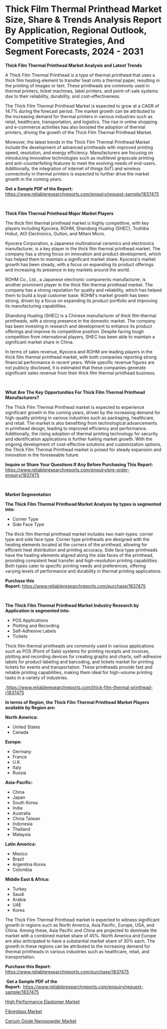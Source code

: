 <p><h1>Thick Film Thermal Printhead Market Size, Share & Trends Analysis Report By Application, Regional Outlook, Competitive Strategies, And Segment Forecasts, 2024 - 2031</h1></p><p><strong>Thick Film Thermal Printhead Market Analysis and Latest Trends</strong></p>
<p><p>A Thick Film Thermal Printhead is a type of thermal printhead that uses a thick film heating element to transfer heat onto a thermal paper, resulting in the printing of images or text. These printheads are commonly used in thermal printers, ticket machines, label printers, and point-of-sale systems due to their reliability, durability, and cost-effectiveness.</p><p>The Thick Film Thermal Printhead Market is expected to grow at a CAGR of 14.7% during the forecast period. The market growth can be attributed to the increasing demand for thermal printers in various industries such as retail, healthcare, transportation, and logistics. The rise in online shopping and e-commerce activities has also boosted the adoption of thermal printers, driving the growth of the Thick Film Thermal Printhead Market.</p><p>Moreover, the latest trends in the Thick Film Thermal Printhead Market include the development of advanced printheads with improved printing speed, resolution, and energy efficiency. Manufacturers are focusing on introducing innovative technologies such as multilevel grayscale printing and anti-counterfeiting features to meet the evolving needs of end-users. Additionally, the integration of internet of things (IoT) and wireless connectivity in thermal printers is expected to further drive the market growth in the coming years.</p></p>
<p><strong>Get a Sample PDF of the Report:&nbsp;</strong> <a href="https://www.reliableresearchreports.com/enquiry/request-sample/1837475">https://www.reliableresearchreports.com/enquiry/request-sample/1837475</a></p>
<p>&nbsp;</p>
<p><strong>Thick Film Thermal Printhead Major Market Players</strong></p>
<p><p>The thick film thermal printhead market is highly competitive, with key players including Kyocera, ROHM, Shandong Hualing (SHEC), Toshiba Hokut, AOI Electronics, Gulton, and Mitani Micro. </p><p>Kyocera Corporation, a Japanese multinational ceramics and electronics manufacturer, is a key player in the thick film thermal printhead market. The company has a strong focus on innovation and product development, which has helped them to maintain a significant market share. Kyocera's market growth has been steady, with a focus on expanding its product offerings and increasing its presence in key markets around the world.</p><p>ROHM Co., Ltd., a Japanese electronic components manufacturer, is another prominent player in the thick film thermal printhead market. The company has a strong reputation for quality and reliability, which has helped them to build a loyal customer base. ROHM's market growth has been strong, driven by a focus on expanding its product portfolio and improving its manufacturing capabilities.</p><p>Shandong Hualing (SHEC) is a Chinese manufacturer of thick film thermal printheads, with a strong presence in the domestic market. The company has been investing in research and development to enhance its product offerings and improve its competitive position. Despite facing tough competition from international players, SHEC has been able to maintain a significant market share in China.</p><p>In terms of sales revenue, Kyocera and ROHM are leading players in the thick film thermal printhead market, with both companies reporting strong financial performance in recent years. While specific revenue figures are not publicly disclosed, it is estimated that these companies generate significant sales revenue from their thick film thermal printhead business.</p></p>
<p>&nbsp;</p>
<p><strong>What Are The Key Opportunities For Thick Film Thermal Printhead Manufacturers?</strong></p>
<p><p>The Thick Film Thermal Printhead market is expected to experience significant growth in the coming years, driven by the increasing demand for high-quality printing in various industries such as packaging, healthcare, and retail. The market is also benefiting from technological advancements in printhead design, leading to improved efficiency and performance. Additionally, the rising adoption of thermal printing technology for security and identification applications is further fueling market growth. With the ongoing development of cost-effective solutions and customization options, the Thick Film Thermal Printhead market is poised for steady expansion and innovation in the foreseeable future.</p></p>
<p><strong>Inquire or Share Your Questions If Any Before Purchasing This Report:</strong> <a href="https://www.reliableresearchreports.com/enquiry/pre-order-enquiry/1837475">https://www.reliableresearchreports.com/enquiry/pre-order-enquiry/1837475</a></p>
<p>&nbsp;</p>
<p><strong>Market Segmentation</strong></p>
<p><strong>The Thick Film Thermal Printhead Market Analysis by types is segmented into:</strong></p>
<p><ul><li>Corner Type</li><li>Side Face Type</li></ul></p>
<p><p>The thick film thermal printhead market includes two main types: corner type and side face type. Corner type printheads are designed with the heating elements located at the corners of the printhead, allowing for efficient heat distribution and printing accuracy. Side face type printheads have the heating elements aligned along the side faces of the printhead, providing consistent heat transfer and high-resolution printing capabilities. Both types cater to specific printing needs and preferences, offering varying levels of performance and durability in thermal printing applications.</p></p>
<p><strong>Purchase this Report:&nbsp;</strong><a href="https://www.reliableresearchreports.com/purchase/1837475">https://www.reliableresearchreports.com/purchase/1837475</a></p>
<p>&nbsp;</p>
<p><strong>The Thick Film Thermal Printhead Market Industry Research by Application is segmented into:</strong></p>
<p><ul><li>POS Applications</li><li>Plotting and Recording</li><li>Self-Adhesive Labels</li><li>Tickets</li></ul></p>
<p><p>Thick film thermal printheads are commonly used in various applications such as POS (Point of Sale) systems for printing receipts and invoices, plotting and recording devices for creating graphs and charts, self-adhesive labels for product labeling and barcoding, and tickets market for printing tickets for events and transportation. These printheads provide fast and reliable printing capabilities, making them ideal for high-volume printing tasks in a variety of industries.</p></p>
<p><a href="https://www.reliableresearchreports.com/thick-film-thermal-printhead-r1837475">&nbsp;https://www.reliableresearchreports.com/thick-film-thermal-printhead-r1837475</a></p>
<p><strong>In terms of Region, the Thick Film Thermal Printhead Market Players available by Region are:</strong></p>
<p>
    <p> <strong> North America: </strong>
        <ul>
            <li>United States</li>
            <li>Canada</li>
        </ul>
        </p> 
    <p> <strong> Europe: </strong>
        <ul>
            <li>Germany</li>
            <li>France</li>
            <li>U.K.</li>
            <li>Italy</li>
            <li>Russia</li>
        </ul>
        </p> 
    <p> <strong> Asia-Pacific: </strong>
        <ul>
            <li>China</li>
            <li>Japan</li>
            <li>South Korea</li>
            <li>India</li>
            <li>Australia</li>
            <li>China Taiwan</li>
            <li>Indonesia</li>
            <li>Thailand</li>
            <li>Malaysia</li>
        </ul>
        </p> 
    <p> <strong> Latin America: </strong>
        <ul>
            <li>Mexico</li>
            <li>Brazil</li>
            <li>Argentina Korea</li>
            <li>Colombia</li>
        </ul>
        </p> 
    <p> <strong> Middle East & Africa: </strong>
        <ul>
            <li>Turkey</li>
            <li>Saudi</li>
            <li>Arabia</li>
            <li>UAE</li>
            <li>Korea</li>
        </ul>
    </p>
    </p>
<p><p>The Thick Film Thermal Printhead market is expected to witness significant growth in regions such as North America, Asia Pacific, Europe, USA, and China. Among these, Asia Pacific and China are projected to dominate the market with a combined market share of 45%. North America and Europe are also anticipated to have a substantial market share of 30% each. The growth in these regions can be attributed to the increasing demand for thermal printheads in various industries such as healthcare, retail, and transportation.</p></p>
<p><strong>Purchase this Report: </strong><a href="https://www.reliableresearchreports.com/purchase/1837475">https://www.reliableresearchreports.com/purchase/1837475</a></p>
<p>&nbsp;<strong>Get a Sample PDF of the Report:&nbsp;&nbsp;</strong><a href="https://www.reliableresearchreports.com/enquiry/request-sample/1837475">https://www.reliableresearchreports.com/enquiry/request-sample/1837475</a></p>
<p><strong></strong></p>
<p><p><a href="https://acidic-farm-354.notion.site/High-Performance-Elastomer-Market-Comprehensive-Assessment-by-Type-Application-and-Geography-4254afde62454b3abf03ae97d82edf90">High Performance Elastomer Market</a></p><p><a href="https://glittery-fuchsia-86a.notion.site/Decoding-Fibreglass-Market-Metrics-Market-Share-Trends-and-Growth-Patterns-f4340d069b5342c3a670f58830596e03">Fibreglass Market</a></p><p><a href="https://glittery-fuchsia-86a.notion.site/Analyzing-Cerium-Oxide-Nanopowder-Market-Global-Industry-Perspective-and-Forecast-2024-to-2031-5dc60c45133a48b0856e95e5c02092c3">Cerium Oxide Nanopowder Market</a></p></p>
